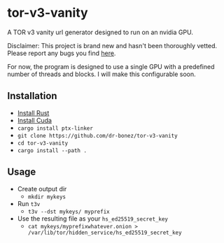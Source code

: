# tor-v3-vanity
A TOR v3 vanity url generator designed to run on an nvidia GPU.

Disclaimer: This project is brand new and hasn't been thoroughly vetted.
Please report any bugs you find [here](https://github.com/dr-bonez/tor-v3-vanity/issues).

For now, the program is designed to use a single GPU with a predefined number of threads and blocks.
I will make this configurable soon.

## Installation

- [Install Rust](https://rustup.rs)
- [Install Cuda](https://developer.nvidia.com/cuda-downloads)
- `cargo install ptx-linker`
- `git clone https://github.com/dr-bonez/tor-v3-vanity`
- `cd tor-v3-vanity`
- `cargo install --path .`

## Usage

- Create output dir
  - `mkdir mykeys`
- Run `t3v`
  - `t3v --dst mykeys/ myprefix`
- Use the resulting file as your `hs_ed25519_secret_key`
  - `cat mykeys/myprefixwhatever.onion > /var/lib/tor/hidden_service/hs_ed25519_secret_key`
